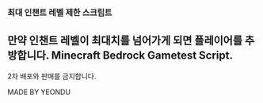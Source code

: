 ### 최대 인챈트 레벨 제한 스크립트
## 만약 인챈트 레벨이 최대치를 넘어가게 되면 플레이어를 추방합니다. Minecraft Bedrock Gametest Script.

2차 배포와 판매를 금지합니다.

MADE BY YEONDU
